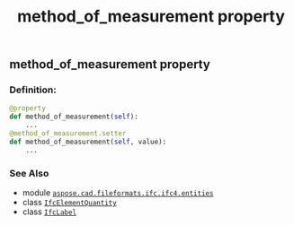 ﻿---
title: method_of_measurement property
second_title: Aspose.CAD for Python via .NET API References
description: 
type: docs
weight: 80
url: /python-net/aspose.cad.fileformats.ifc.ifc4.entities/ifcelementquantity/method_of_measurement/
is_root: false
---

## method_of_measurement property

### Definition:
```python
@property
def method_of_measurement(self):
    ...
@method_of_measurement.setter
def method_of_measurement(self, value):
    ...
```

### See Also
* module [`aspose.cad.fileformats.ifc.ifc4.entities`](../../)
* class [`IfcElementQuantity`](/cad/python-net/aspose.cad.fileformats.ifc.ifc4.entities/ifcelementquantity)
* class [`IfcLabel`](/cad/python-net/aspose.cad.fileformats.ifc.ifc4.types/ifclabel)
